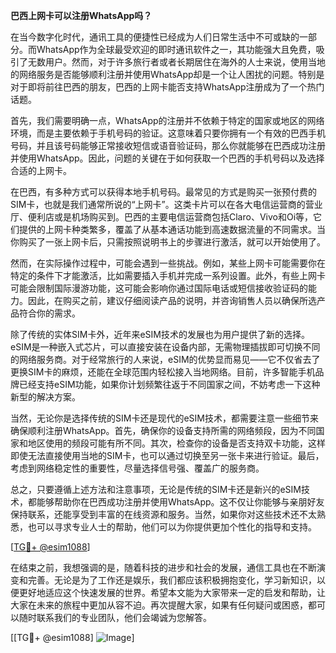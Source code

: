 **巴西上网卡可以注册WhatsApp吗？**

在当今数字化时代，通讯工具的便捷性已经成为人们日常生活中不可或缺的一部分。而WhatsApp作为全球最受欢迎的即时通讯软件之一，其功能强大且免费，吸引了无数用户。然而，对于许多旅行者或者长期居住在海外的人士来说，使用当地的网络服务是否能够顺利注册并使用WhatsApp却是一个让人困扰的问题。特别是对于即将前往巴西的朋友，巴西的上网卡能否支持WhatsApp注册成为了一个热门话题。

首先，我们需要明确一点，WhatsApp的注册并不依赖于特定的国家或地区的网络环境，而是主要依赖于手机号码的验证。这意味着只要你拥有一个有效的巴西手机号码，并且该号码能够正常接收短信或语音验证码，那么你就能够在巴西成功注册并使用WhatsApp。因此，问题的关键在于如何获取一个巴西的手机号码以及选择合适的上网卡。

在巴西，有多种方式可以获得本地手机号码。最常见的方式是购买一张预付费的SIM卡，也就是我们通常所说的“上网卡”。这类卡片可以在各大电信运营商的营业厅、便利店或是机场购买到。巴西的主要电信运营商包括Claro、Vivo和Oi等，它们提供的上网卡种类繁多，覆盖了从基本通话功能到高速数据流量的不同需求。当你购买了一张上网卡后，只需按照说明书上的步骤进行激活，就可以开始使用了。

然而，在实际操作过程中，可能会遇到一些挑战。例如，某些上网卡可能需要你在特定的条件下才能激活，比如需要插入手机并完成一系列设置。此外，有些上网卡可能会限制国际漫游功能，这可能会影响你通过国际电话或短信接收验证码的能力。因此，在购买之前，建议仔细阅读产品的说明，并咨询销售人员以确保所选产品符合你的需求。

除了传统的实体SIM卡外，近年来eSIM技术的发展也为用户提供了新的选择。eSIM是一种嵌入式芯片，可以直接安装在设备内部，无需物理插拔即可切换不同的网络服务商。对于经常旅行的人来说，eSIM的优势显而易见——它不仅省去了更换SIM卡的麻烦，还能在全球范围内轻松接入当地网络。目前，许多智能手机品牌已经支持eSIM功能，如果你计划频繁往返于不同国家之间，不妨考虑一下这种新型的解决方案。

当然，无论你是选择传统的SIM卡还是现代的eSIM技术，都需要注意一些细节来确保顺利注册WhatsApp。首先，确保你的设备支持所需的网络频段，因为不同国家和地区使用的频段可能有所不同。其次，检查你的设备是否支持双卡功能，这样即使无法直接使用当地的SIM卡，也可以通过切换至另一张卡来进行验证。最后，考虑到网络稳定性的重要性，尽量选择信号强、覆盖广的服务商。

总之，只要遵循上述方法和注意事项，无论是传统的SIM卡还是新兴的eSIM技术，都能够帮助你在巴西成功注册并使用WhatsApp。这不仅让你能够与亲朋好友保持联系，还能享受到丰富的在线资源和服务。当然，如果你对这些技术还不太熟悉，也可以寻求专业人士的帮助，他们可以为你提供更加个性化的指导和支持。

[[TG💪+ @esim1088](https://t.me/s/esim1088)]

在结束之前，我想强调的是，随着科技的进步和社会的发展，通信工具也在不断演变和完善。无论是为了工作还是娱乐，我们都应该积极拥抱变化，学习新知识，以便更好地适应这个快速发展的世界。希望本文能为大家带来一定的启发和帮助，让大家在未来的旅程中更加从容不迫。再次提醒大家，如果有任何疑问或困惑，都可以随时联系我们的专业团队，他们会竭诚为您解答。

[[TG💪+ @esim1088] ![Image](https://i.postimg.cc/4NQfJmqS/Snipaste-2025-05-13-00-14-12.png)]